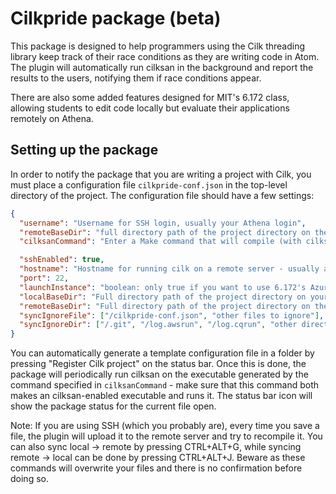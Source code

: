# Cilkpride package (beta)

This package is designed to help programmers using the Cilk threading library keep track of their race conditions as they are writing code in Atom. The plugin will automatically run cilksan in the background and report the results to the users, notifying them if race conditions appear.

There are also some added features designed for MIT's 6.172 class, allowing students to edit code locally but evaluate their applications remotely on Athena.

## Setting up the package
In order to notify the package that you are writing a project with Cilk, you must place a configuration file `cilkpride-conf.json` in the top-level directory of the project. The configuration file should have a few settings:
```JSON
{
  "username": "Username for SSH login, usually your Athena login",
  "remoteBaseDir": "full directory path of the project directory on the remote instance",
  "cilksanCommand": "Enter a Make command that will compile (with cilksan enabled) and run the executable.",

  "sshEnabled": true,
  "hostname": "Hostname for running cilk on a remote server - usually athena.dialup.mit.edu",
  "port": 22,
  "launchInstance": "boolean: only true if you want to use 6.172's Azure VM",
  "localBaseDir": "Full directory path of the project directory on your local computer (ie C:/Users/me/Desktop/my-project)",
  "remoteBaseDir": "Full directory path of the project directory on the remote instance (ie /afs/athena.mit.edu/user/g/c/gchau/my-project)",
  "syncIgnoreFile": ["/cilkpride-conf.json", "other files to ignore"],
  "syncIgnoreDir": ["/.git", "/log.awsrun", "/log.cqrun", "other directories to ignore"]
}
```
You can automatically generate a template configuration file in a folder by pressing "Register Cilk project" on the status bar. Once this is done, the package will periodically run cilksan on the executable generated by the command specified in `cilksanCommand` - make sure that this command both makes an cilksan-enabled executable and runs it. The status bar icon will show the package status for the current file open.

Note: If you are using SSH (which you probably are), every time you save a file, the plugin will upload it to the remote server and try to recompile it. You can also sync local -> remote by pressing CTRL+ALT+G, while syncing remote -> local can be done by pressing CTRL+ALT+J. Beware as these commands will overwrite your files and there is no confirmation before doing so.
